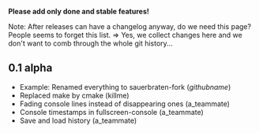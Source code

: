 **Please add only done and stable features!**

Note: After releases can have a changelog anyway, do we need this page? People seems to forget this list. => Yes, we collect changes here and we don't want to comb through the whole git history...

## 0.1 alpha

* Example: Renamed everything to sauerbraten-fork (_githubname_)
* Replaced make by cmake (killme) 
* Fading console lines instead of disappearing ones (a_teammate)
* Console timestamps in fullscreen-console (a_teammate)
* Save and load history (a_teammate)